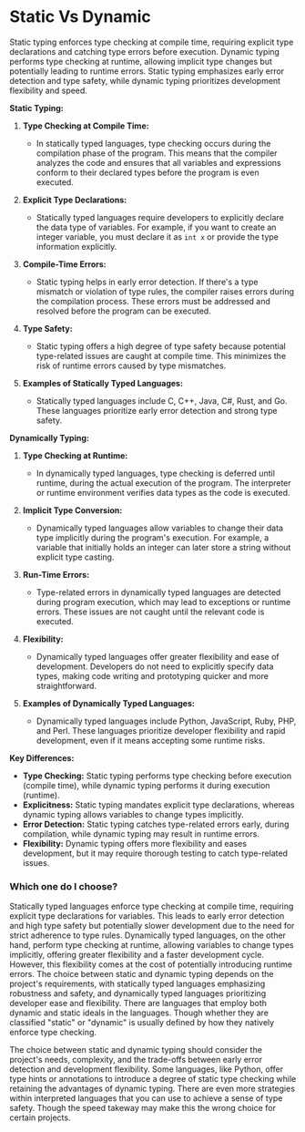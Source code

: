 # Static Vs Dynamic

Static typing enforces type checking at compile time, requiring explicit type declarations and catching type errors before execution. Dynamic typing performs type checking at runtime, allowing implicit type changes but potentially leading to runtime errors. Static typing emphasizes early error detection and type safety, while dynamic typing prioritizes development flexibility and speed.

**Static Typing:**

1. **Type Checking at Compile Time:**
   - In statically typed languages, type checking occurs during the compilation phase of the program. This means that the compiler analyzes the code and ensures that all variables and expressions conform to their declared types before the program is even executed.

2. **Explicit Type Declarations:**
   - Statically typed languages require developers to explicitly declare the data type of variables. For example, if you want to create an integer variable, you must declare it as `int x` or provide the type information explicitly.

3. **Compile-Time Errors:**
   - Static typing helps in early error detection. If there's a type mismatch or violation of type rules, the compiler raises errors during the compilation process. These errors must be addressed and resolved before the program can be executed.

4. **Type Safety:**
   - Static typing offers a high degree of type safety because potential type-related issues are caught at compile time. This minimizes the risk of runtime errors caused by type mismatches.

5. **Examples of Statically Typed Languages:**
   - Statically typed languages include C, C++, Java, C#, Rust, and Go. These languages prioritize early error detection and strong type safety.

  **Dynamically Typing:**

1. **Type Checking at Runtime:**
   - In dynamically typed languages, type checking is deferred until runtime, during the actual execution of the program. The interpreter or runtime environment verifies data types as the code is executed.

2. **Implicit Type Conversion:**
   - Dynamically typed languages allow variables to change their data type implicitly during the program's execution. For example, a variable that initially holds an integer can later store a string without explicit type casting.

3. **Run-Time Errors:**
   - Type-related errors in dynamically typed languages are detected during program execution, which may lead to exceptions or runtime errors. These issues are not caught until the relevant code is executed.

4. **Flexibility:**
   - Dynamically typed languages offer greater flexibility and ease of development. Developers do not need to explicitly specify data types, making code writing and prototyping quicker and more straightforward.

5. **Examples of Dynamically Typed Languages:**
   - Dynamically typed languages include Python, JavaScript, Ruby, PHP, and Perl. These languages prioritize developer flexibility and rapid development, even if it means accepting some runtime risks. 

  
  **Key Differences:**

- **Type Checking:** Static typing performs type checking before execution (compile time), while dynamic typing performs it during execution (runtime).
- **Explicitness:** Static typing mandates explicit type declarations, whereas dynamic typing allows variables to change types implicitly.
- **Error Detection:** Static typing catches type-related errors early, during compilation, while dynamic typing may result in runtime errors.
- **Flexibility:** Dynamic typing offers more flexibility and eases development, but it may require thorough testing to catch type-related issues.

### Which one do I choose?
  Statically typed languages enforce type checking at compile time, requiring explicit type declarations for variables. This leads to early error detection and high type safety but potentially slower development due to the need for strict adherence to type rules. Dynamically typed languages, on the other hand, perform type checking at runtime, allowing variables to change types implicitly, offering greater flexibility and a faster development cycle. However, this flexibility comes at the cost of potentially introducing runtime errors. The choice between static and dynamic typing depends on the project's requirements, with statically typed languages emphasizing robustness and safety, and dynamically typed languages prioritizing developer ease and flexibility. There are languages that employ both dynamic and static ideals in the languages. Though whether they are classified "static" or "dynamic" is usually defined by how they natively enforce type checking. 
  
  The choice between static and dynamic typing should consider the project's needs, complexity, and the trade-offs between early error detection and development flexibility. Some languages, like Python, offer type hints or annotations to introduce a degree of static type checking while retaining the advantages of dynamic typing. There are even more strategies within interpreted languages that you can use to achieve a sense of type safety. Though the speed takeway may make this the wrong choice for certain projects. 
